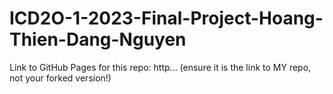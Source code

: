 # ICD2O-1-2023-Final-Project-Hoang-Thien-Dang-Nguyen

Link to GitHub Pages for this repo: http...
(ensure it is the link to MY repo, not your forked version!)
